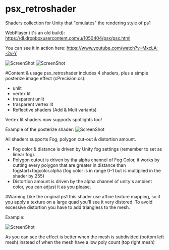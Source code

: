 # psx_retroshader
Shaders collection for Unity that "emulates" the rendering style of ps1

WebPlayer (it's an old build): https://dl.dropboxusercontent.com/u/1050404/psx/psx.html

You can see it in action here: https://www.youtube.com/watch?v=MxcLA--2v-Y

![ScreenShot](http://i.imgur.com/MS7sjt3.png)
![ScreenShot](http://i.imgur.com/my438QX.gif)

#Content & usage
psx_retroshader includes 4 shaders, plus a simple posterize image effect (cPrecision.cs):
- unlit
- vertex lit
- trasparent unlit
- trasparent vertex lit
- Reflective shaders (Add & Mult variants)

Vertex lit shaders now supports spotlights too!

Example of the posterize shader:
![ScreenShot](http://i.imgur.com/HE5fxhT.png)

All shaders supports Fog, polygon cut-out & distortion amount.
- Fog color & distance is driven by Unity fog settings (remember to set as linear fog).
- Polygon cutout is driven by tha alpha channel of Fog Color, it works by cutting every polygon that are greater in distance than fogstart+fogcolor.alpha (fog color is in range 0-1 but is multiplied in the shader by 255)
- Distortion amount is driven by the alpha channel of unity's ambient color, you can adjust it as you please.

#Warning
Like the original ps1 this shader use affine texture mapping, so if you apply a texture on a large quad you'll see it very distored.
To avoid excessive distortion you have to add triangless to the mesh.

Example:

![ScreenShot](http://i.imgur.com/zC2T1uJ.png)

As you can see the effect is better when the mesh is subdivided (bottom left mesh) instead of when the mesh have a low poly count (top right mesh) 

